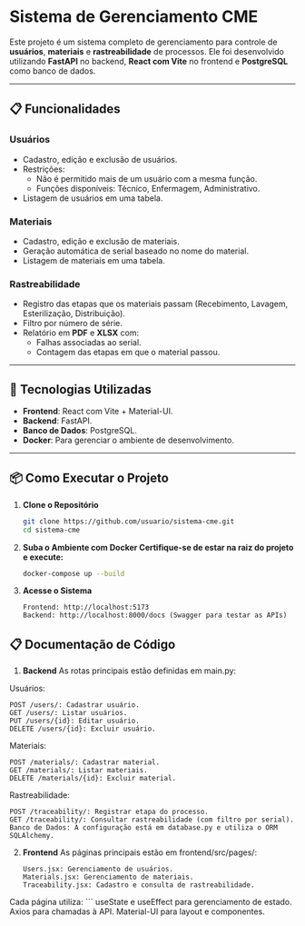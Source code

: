# Sistema de Gerenciamento CME

Este projeto é um sistema completo de gerenciamento para controle de **usuários**, **materiais** e **rastreabilidade** de processos. Ele foi desenvolvido utilizando **FastAPI** no backend, **React com Vite** no frontend e **PostgreSQL** como banco de dados.

---

## **📋 Funcionalidades**
### **Usuários**
- Cadastro, edição e exclusão de usuários.
- Restrições:
  - Não é permitido mais de um usuário com a mesma função.
  - Funções disponíveis: Técnico, Enfermagem, Administrativo.
- Listagem de usuários em uma tabela.

### **Materiais**
- Cadastro, edição e exclusão de materiais.
- Geração automática de serial baseado no nome do material.
- Listagem de materiais em uma tabela.

### **Rastreabilidade**
- Registro das etapas que os materiais passam (Recebimento, Lavagem, Esterilização, Distribuição).
- Filtro por número de série.
- Relatório em **PDF** e **XLSX** com:
  - Falhas associadas ao serial.
  - Contagem das etapas em que o material passou.

---

## **🚀 Tecnologias Utilizadas**
- **Frontend**: React com Vite + Material-UI.
- **Backend**: FastAPI.
- **Banco de Dados**: PostgreSQL.
- **Docker**: Para gerenciar o ambiente de desenvolvimento.

---

## **📦 Como Executar o Projeto**

1. **Clone o Repositório**
   ```bash
   git clone https://github.com/usuario/sistema-cme.git
   cd sistema-cme

2. **Suba o Ambiente com Docker Certifique-se de estar na raiz do projeto e execute:**
   ```bash
   docker-compose up --build

3. **Acesse o Sistema**
    ```
    Frontend: http://localhost:5173
    Backend: http://localhost:8000/docs (Swagger para testar as APIs)

## **📋  Documentação de Código**

1. **Backend**
  As rotas principais estão definidas em main.py:
  
  Usuários:
  
    POST /users/: Cadastrar usuário.
    GET /users/: Listar usuários.
    PUT /users/{id}: Editar usuário.
    DELETE /users/{id}: Excluir usuário.
    
  Materiais:
  
    POST /materials/: Cadastrar material.
    GET /materials/: Listar materiais.
    DELETE /materials/{id}: Excluir material.
    
  Rastreabilidade:
  
    POST /traceability/: Registrar etapa do processo.
    GET /traceability/: Consultar rastreabilidade (com filtro por serial).
    Banco de Dados: A configuração está em database.py e utiliza o ORM SQLAlchemy.

2. **Frontend**
  As páginas principais estão em frontend/src/pages/:
    ```
    Users.jsx: Gerenciamento de usuários.
    Materials.jsx: Gerenciamento de materiais.
    Traceability.jsx: Cadastro e consulta de rastreabilidade.
    
  Cada página utiliza:
    ```
    useState e useEffect para gerenciamento de estado.
    Axios para chamadas à API.
    Material-UI para layout e componentes.
